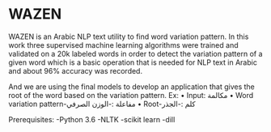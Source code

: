 # WAZEN
WAZEN is an Arabic NLP text utility to find word variation pattern.
In this work three supervised machine learning algorithms were trained and validated on a 20k labeled words in order to detect the variation pattern of a given word which is a basic operation that is needed for NLP text in Arabic and about 96% accuracy was recorded.

And we are using the final models to develop an application that gives the root of the word based on the variation pattern.
Ex:
 •	Input: مكالمة
 •	Word variation pattern-مفاعلة :-الوزن الصرفي
 •	Root-كلم :-الجذر


Prerequisites:
 -Python 3.6
 -NLTK
 -scikit learn
 -dill
